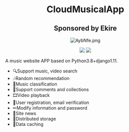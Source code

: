 <h1 align="center">CloudMusicalApp</h1>
<h2 align="center">Sponsored by Ekire</h2>
<p align="center">
<img src="https://s2.ax1x.com/2019/04/02/AybNfe.png" alt="AybNfe.png" border="0" />
</p>
<p align="center">
  <img src="https://img.shields.io/badge/language-Python3.8+-blue.svg">
  <img src="https://img.shields.io/badge/FrameWork-Django1.11-green.svg">
</p>

A music website APP based on Python3.8+django1.11.
+ 🔍Support music, video search
+ 🎶Random recommendation
+ 📁Music classification
+ 💬Support comments and collections
+ 🎞Video playback
+ 📲User registration, email verification
+ ✏Modify information and password
+ 📣Site news
+ 💾Distributed storage
+ 🛒Data caching
